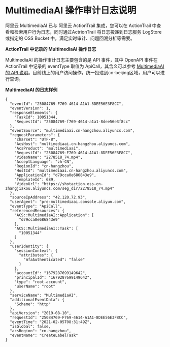 MultimediaAI 操作审计日志说明 
==========================================



阿里云 MultimediaAI 已与 阿里云 ActionTrail 集成，您可以在 ActionTrail 中查看和检索用户行为日志，同时通过ActrionTrail 将日志投递到日志服务 LogStore 或指定的 OSS Bucket 中，满足实时审计、问题回溯分析等需要。



**ActionTrail 中记录的 MultimediaAI 操作日志** 

MultimediaAI 的操作审计日志主要包含的是 API 事件，其中 OpenAPI 事件在 ActionTrail 中记录的 eventType 取值为 ApiCall，其含义可以参考 [MultimediaAI 的 API 说明](https://help.aliyun.com/document_detail/139446.html?spm=a2c4g.11186623.6.562.7905213bmI6vR4)。目前线上的用户访问操作，统一投递到cn-beijing区域，用户可以进行查询。



**MultimediaAI 的日志样例** 

    {
      "eventId": "25084769-F769-4614-A1A1-8DEE56E3F8CC",
      "eventVersion": 1,
      "responseElements": {
        "TaskId": 10051344,
        "RequestId": "25084769-f769-4614-a1a1-8dee56e3f8cc"
      },
      "eventSource": "multimediaai.cn-hangzhou.aliyuncs.com",
      "requestParameters": {
        "charset": "UTF-8",
        "AcsHost": "multimediaai.cn-hangzhou.aliyuncs.com",
        "AcsProduct": "multimediaai",
        "RequestId": "25084769-F769-4614-A1A1-8DEE56E3F8CC",
        "VideoName": "2278518_74.mp4",
        "AcceptLanguage": "zh-CN",
        "RegionId": "cn-hangzhou",
        "HostId": "multimediaai.cn-hangzhou.aliyuncs.com",
        "ApplicationId": "d79cca0e686843e9",
        "TemplateId": 689,
        "VideoUrl": "https://shotaction.oss-cn-zhangjiakou.aliyuncs.com/seg_dir/2278518_74.mp4"
      },
      "sourceIpAddress": "42.120.72.93",
      "userAgent": "pre-multimediaai.console.aliyun.com",
      "eventType": "ApiCall",
      "referencedResources": {
        "ACS::MultimediaAI::Application": [
          "d79cca0e686843e9"
        ],
        "ACS::MultimediaAI::Task": [
          "10051344"
        ]
      },
      "userIdentity": {
        "sessionContext": {
          "attributes": {
            "mfaAuthenticated": "false"
          }
        },
        "accountId": "1679287699149642",
        "principalId": "1679287699149642",
        "type": "root-account",
        "userName": "root"
      },
      "serviceName": "MultimediaAI",
      "additionalEventData": {
        "Scheme": "http"
      },
      "apiVersion": "2019-08-10",
      "requestId": "25084769-F769-4614-A1A1-8DEE56E3F8CC",
      "eventTime": "2021-02-05T08:31:49Z",
      "isGlobal": false,
      "acsRegion": "cn-hangzhou",
      "eventName": "CreateLabelTask"
    }



